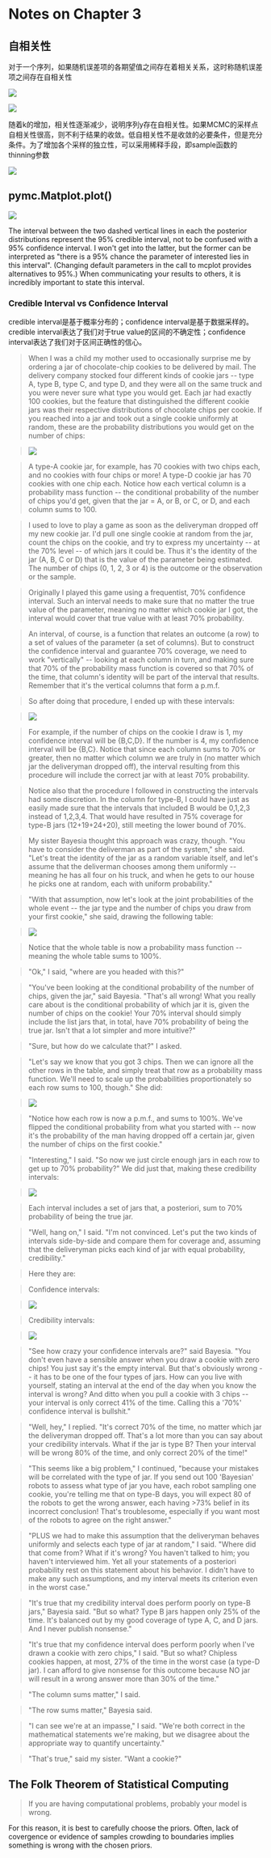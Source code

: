 Notes on Chapter 3  
========================================

## 自相关性  

对于一个序列，如果随机误差项的各期望值之间存在着相关关系，这时称随机误差项之间存在自相关性  

![](images/Tex2Img_1374974720.png)  

![](images/correlation.png)  

随着k的增加，相关性逐渐减少，说明序列y存在自相关性。如果MCMC的采样点自相关性很高，则不利于结果的收敛。低自相关性不是收敛的必要条件，但是充分条件。为了增加各个采样的独立性，可以采用稀释手段，即sample函数的thinning参数  

![](images/thinning.png)  

## pymc.Matplot.plot()

![](images/mcplot.png)  

The interval between the two dashed vertical lines in each the posterior distributions represent the 95% credible interval, not to be confused with a 95% confidence interval. I won't get into the latter, but the former can be interpreted as "there is a 95% chance the parameter of interested lies in this interval". (Changing default parameters in the call to mcplot provides alternatives to 95%.) When communicating your results to others, it is incredibly important to state this interval.

### Credible Interval vs Confidence Interval

credible interval是基于概率分布的；confidence interval是基于数据采样的。  
credible interval表达了我们对于true value的区间的不确定性；confidence interval表达了我们对于区间正确性的信心。  

> When I was a child my mother used to occasionally surprise me by ordering a jar of chocolate-chip cookies to be delivered by mail. The delivery company stocked four different kinds of cookie jars -- type A, type B, type C, and type D, and they were all on the same truck and you were never sure what type you would get. Each jar had exactly 100 cookies, but the feature that distinguished the different cookie jars was their respective distributions of chocolate chips per cookie. If you reached into a jar and took out a single cookie uniformly at random, these are the probability distributions you would get on the number of chips:  

> ![](images/2bgvJ.png)  

> A type-A cookie jar, for example, has 70 cookies with two chips each, and no cookies with four chips or more! A type-D cookie jar has 70 cookies with one chip each. Notice how each vertical column is a probability mass function -- the conditional probability of the number of chips you'd get, given that the jar = A, or B, or C, or D, and each column sums to 100.  

> I used to love to play a game as soon as the deliveryman dropped off my new cookie jar. I'd pull one single cookie at random from the jar, count the chips on the cookie, and try to express my uncertainty -- at the 70% level -- of which jars it could be. Thus it's the identity of the jar (A, B, C or D) that is the value of the parameter being estimated. The number of chips (0, 1, 2, 3 or 4) is the outcome or the observation or the sample.  

> Originally I played this game using a frequentist, 70% confidence interval. Such an interval needs to make sure that no matter the true value of the parameter, meaning no matter which cookie jar I got, the interval would cover that true value with at least 70% probability.  

> An interval, of course, is a function that relates an outcome (a row) to a set of values of the parameter (a set of columns). But to construct the confidence interval and guarantee 70% coverage, we need to work "vertically" -- looking at each column in turn, and making sure that 70% of the probability mass function is covered so that 70% of the time, that column's identity will be part of the interval that results. Remember that it's the vertical columns that form a p.m.f.  

> So after doing that procedure, I ended up with these intervals:  

> ![](images/OaGoo.png)  

> For example, if the number of chips on the cookie I draw is 1, my confidence interval will be {B,C,D}. If the number is 4, my confidence interval will be {B,C}. Notice that since each column sums to 70% or greater, then no matter which column we are truly in (no matter which jar the deliveryman dropped off), the interval resulting from this procedure will include the correct jar with at least 70% probability.  

> Notice also that the procedure I followed in constructing the intervals had some discretion. In the column for type-B, I could have just as easily made sure that the intervals that included B would be 0,1,2,3 instead of 1,2,3,4. That would have resulted in 75% coverage for type-B jars (12+19+24+20), still meeting the lower bound of 70%.  

> My sister Bayesia thought this approach was crazy, though. "You have to consider the deliverman as part of the system," she said. "Let's treat the identity of the jar as a random variable itself, and let's assume that the deliverman chooses among them uniformly -- meaning he has all four on his truck, and when he gets to our house he picks one at random, each with uniform probability."  

> "With that assumption, now let's look at the joint probabilities of the whole event -- the jar type and the number of chips you draw from your first cookie," she said, drawing the following table:  

> ![](images/jarnchips.png)  

> Notice that the whole table is now a probability mass function -- meaning the whole table sums to 100%.  

> "Ok," I said, "where are you headed with this?"  

> "You've been looking at the conditional probability of the number of chips, given the jar," said Bayesia. "That's all wrong! What you really care about is the conditional probability of which jar it is, given the number of chips on the cookie! Your 70% interval should simply include the list jars that, in total, have 70% probability of being the true jar. Isn't that a lot simpler and more intuitive?"  

> "Sure, but how do we calculate that?" I asked.  

> "Let's say we know that you got 3 chips. Then we can ignore all the other rows in the table, and simply treat that row as a probability mass function. We'll need to scale up the probabilities proportionately so each row sums to 100, though." She did:  

> ![](images/chipdensity.png)  

> "Notice how each row is now a p.m.f., and sums to 100%. We've flipped the conditional probability from what you started with -- now it's the probability of the man having dropped off a certain jar, given the number of chips on the first cookie."  

> "Interesting," I said. "So now we just circle enough jars in each row to get up to 70% probability?" We did just that, making these credibility intervals:  

> ![](images/bci.png)  

> Each interval includes a set of jars that, a posteriori, sum to 70% probability of being the true jar.  

> "Well, hang on," I said. "I'm not convinced. Let's put the two kinds of intervals side-by-side and compare them for coverage and, assuming that the deliveryman picks each kind of jar with equal probability, credibility."  

> Here they are:  

> Confidence intervals:  

> ![](images/OaGoo.png)  

> Credibility intervals:  

> ![](images/bci.png)  

> "See how crazy your confidence intervals are?" said Bayesia. "You don't even have a sensible answer when you draw a cookie with zero chips! You just say it's the empty interval. But that's obviously wrong -- it has to be one of the four types of jars. How can you live with yourself, stating an interval at the end of the day when you know the interval is wrong? And ditto when you pull a cookie with 3 chips -- your interval is only correct 41% of the time. Calling this a '70%' confidence interval is bullshit."  

> "Well, hey," I replied. "It's correct 70% of the time, no matter which jar the deliveryman dropped off. That's a lot more than you can say about your credibility intervals. What if the jar is type B? Then your interval will be wrong 80% of the time, and only correct 20% of the time!"  

> "This seems like a big problem," I continued, "because your mistakes will be correlated with the type of jar. If you send out 100 'Bayesian' robots to assess what type of jar you have, each robot sampling one cookie, you're telling me that on type-B days, you will expect 80 of the robots to get the wrong answer, each having >73% belief in its incorrect conclusion! That's troublesome, especially if you want most of the robots to agree on the right answer."  

> "PLUS we had to make this assumption that the deliveryman behaves uniformly and selects each type of jar at random," I said. "Where did that come from? What if it's wrong? You haven't talked to him; you haven't interviewed him. Yet all your statements of a posteriori probability rest on this statement about his behavior. I didn't have to make any such assumptions, and my interval meets its criterion even in the worst case."  

> "It's true that my credibility interval does perform poorly on type-B jars," Bayesia said. "But so what? Type B jars happen only 25% of the time. It's balanced out by my good coverage of type A, C, and D jars. And I never publish nonsense."  

> "It's true that my confidence interval does perform poorly when I've drawn a cookie with zero chips," I said. "But so what? Chipless cookies happen, at most, 27% of the time in the worst case (a type-D jar). I can afford to give nonsense for this outcome because NO jar will result in a wrong answer more than 30% of the time."  

> "The column sums matter," I said.  

> "The row sums matter," Bayesia said.  

> "I can see we're at an impasse," I said. "We're both correct in the mathematical statements we're making, but we disagree about the appropriate way to quantify uncertainty."  

> "That's true," said my sister. "Want a cookie?"  


## The Folk Theorem of Statistical Computing

> If you are having computational problems, probably your model is wrong.  

For this reason, it is best to carefully choose the priors. Often, lack of covergence or evidence of samples crowding to boundaries implies something is wrong with the chosen priors.
